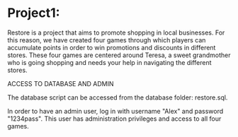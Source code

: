 # Project1: 

Restore is a project that aims to promote shopping in local businesses. For this reason, we have created four games through which players can accumulate points in order to win promotions and discounts in different stores. These four games are centered around Teresa, a sweet grandmother who is going shopping and needs your help in navigating the different stores.

ACCESS TO DATABASE AND ADMIN

The database script can be accessed from the database folder: restore.sql.

In order to have an admin user, log in with username "Alex" and password "1234pass". This user has administration privileges and access to all four games. 
